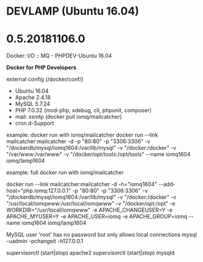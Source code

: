 # DEVLAMP (Ubuntu 16.04)
# 0.5.20181106.0

Docker: I/O :: MQ - PHPDEV-Ubuntu 16.04

**Docker for PHP Developers**

external config (/docker/conf/)

* Ubuntu 16.04
* Apache 2.4.18
* MySQL 5.7.24
* PHP 7.0.32 (mod-php, xdebug, cli, phpunit, composer)
* mail: ssmtp (docker pull iomq/mailcatcher)
* cron.d-Support


example: docker run with iomq/mailcatcher
docker run --link mailcatcher:mailcatcher -d -p "80:80" -p "3306:3306" -v "/dockerdb/mysql/iomq1604:/var/lib/mysql" -v "/docker:/docker" -v "/var/www:/var/www" -v "/docker/opt/tools:/opt/tools" --name iomq1604 iomq/lamp1604


example: full docker run with iomq/mailcatcher

docker run --link mailcatcher:mailcatcher -d -h="iomq1604" --add-host="php.iomq:127.0.0.1" -p "80:80" -p "3306:3306" -v "/dockerdb/mysql/iomq1604:/var/lib/mysql" -v "/docker:/docker" -v "/usr/local/iomqwww:/usr/local/iomqwww" -v "/docker/opt:/opt" -e WORKDIR="/usr/local/iomqwww" -e APACHE_CHANGEUSER=Y -e APACHE_MYUSER=Y -e APACHE_USER=iomq -e APACHE_GROUP=iomq --name iomq1604 iomq/lamp1604


MySQL user 'root' has no password but only allows local connections
mysql -uadmin -pchangeit -h127.0.0.1

supervisorctl (start|stop) apache2
supervisorctl (start|stop) mysqld
